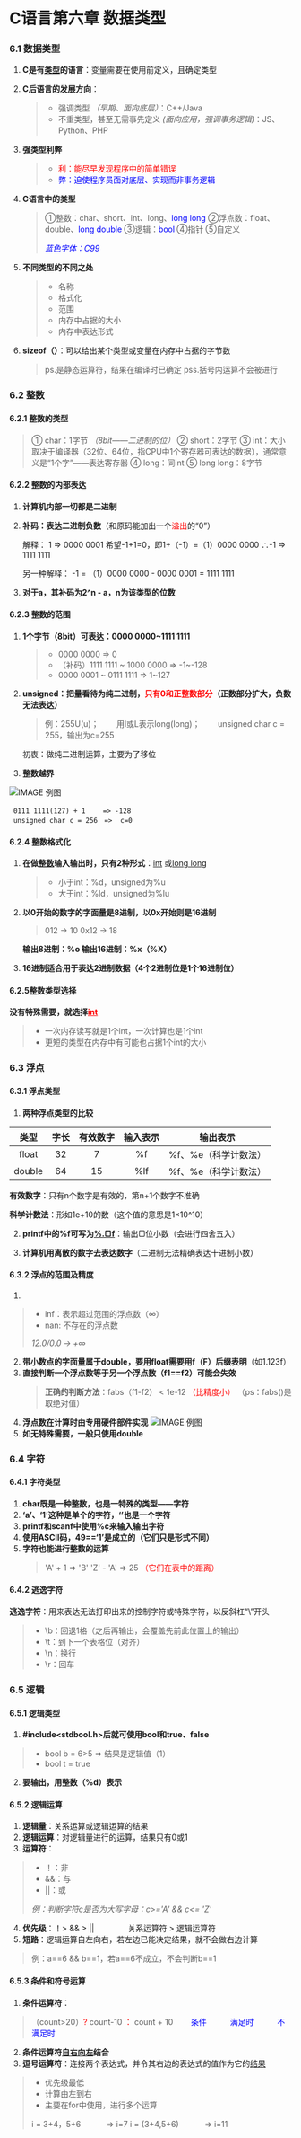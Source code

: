 C语言第六章 数据类型
===========================
### 6.1 数据类型


1. **C是有<U>类型</U>的语言**：变量需要在使用前定义，且确定类型

2. **C后语言的发展方向**：
    > * 强调类型 *（早期、面向底层）*：C++/Java
    > * 不重类型，甚至无需事先定义 *(面向应用，强调事务逻辑)*：JS、Python、PHP
3. **强类型利弊**
    > * <font color=red>利：能尽早发现程序中的简单错误</font>
    > * <font color=blue>弊：迫使程序员面对底层、实现而非事务逻辑</font>
4. **C语言中的类型**
    > ①整数：char、short、int、long、<font color=blue>long long</font>
    > ②浮点数：float、double、<font color=blue>long double</font>
    > ③逻辑：<font color=blue>bool</font>
    > ④指针
    > ⑤自定义
    >
    > *<font color=blue>蓝色字体：C99</font>*
5. **不同类型的不同之处**
    > * 名称
    > * 格式化
    > * 范围
    > * 内存中占据的大小
    > * 内存中表达形式
6. **sizeof（）**：可以给出某个类型或变量在内存中占据的字节数
    > ps.是静态运算符，结果在编译时已确定
    > pss.括号内运算不会被进行


### 6.2 整数
#### 6.2.1 整数的类型
> ① char：1字节 *（8bit——二进制的位）*
> ② short：2字节
> ③ int：大小取决于编译器（32位、64位，指CPU中1个寄存器可表达的数据），通常意义是“1个字”——表达寄存器
> ④ long：同int
> ⑤ long long：8字节
#### 6.2.2 整数的内部表达
1. **计算机内部一切都是二进制**
2. **补码：表达二进制负数**（和原码能加出一个<font color=red>溢出</font>的“0”）

     解释：
     1 => 0000 0001
     希望-1+1=0，即1+（-1）=（1）0000 0000
     ∴-1 => 1111 1111

     另一种解释：
     -1 = （1）0000 0000 - 0000 0001 = 1111 1111
3. **对于a，其补码为2^n - a，n为该类型的位数**

#### 6.2.3 整数的范围
1. **1个字节（8bit）可表达：0000 0000~1111 1111**
    > * 0000 0000 => 0
    > * （补码）1111 1111 ~ 1000 0000 => -1~-128
    > * 0000 0001 ~ 0111 1111 => 1~127
2. **unsigned：把量看待为纯二进制，<font color=red>只有0和正整数部分</font>（正数部分扩大，负数无法表达）**
    > 例：255U(u)；
    > 　　用l或L表示long(long)；
    >　　unsigned char c = 255，输出为c=255

    初衷：做纯二进制运算，主要为了移位
3. **整数越界**

![IMAGE 例图](https://github.com/Baiyun2333/images/blob/main/zhengshuyuejie.jpg?raw=true)

     0111 1111(127) + 1 　　=> -128
     unsigned char c = 256　=>  c=0

#### 6.2.4 整数格式化
1. **在做<U>整数</U>输入输出时，只有2种形式**：<U>int</U> 或<U>long long</U>
    > * 小于int：%d，unsigned为%u
    > * 大于int：%ld，unsigned为%lu
2. **以0开始的数字的字面量是8进制，以0x开始则是16进制**
    > 012 → 10
    > 0x12 → 18

    **输出8进制：%o
    输出16进制：%x（%X）**
3. **16进制适合用于表达2进制数据（4个2进制位是1个16进制位）**

#### 6.2.5整数类型选择
**没有特殊需要，就选择<font color=red><U>int</U></font>**

 > * 一次内存读写就是1个int，一次计算也是1个int
 > * 更短的类型在内存中有可能也占据1个int的大小

### 6.3 浮点
#### 6.3.1 浮点类型
1. **两种浮点类型的比较**

| 类型　| 字长 | 有效数字 | 输入表示 | 输出表示 |
| :----: | :----: | :----: | :----: | :----: |
| float | 32 | 7 | %f | %f、%e（科学计数法） | 
| double | 64 | 15 | %lf | %f、%e（科学计数法） |

**有效数字**：只有n个数字是有效的，第n+1个数字不准确

**科学计数法**：形如1e+10的数（这个值的意思是1×10^10）

2. **printf中的%f可写为<U>%.▢f</U>**：输出▢位小数（会进行四舍五入）

3. **计算机用离散的数字去表达数字**（二进制无法精确表达十进制小数）

#### 6.3.2 浮点的范围及精度
1. 
 > * inf：表示超过范围的浮点数（∞）
 > * nan: 不存在的浮点数
 >
 > *12.0/0.0 → +∞*

2. **带小数点的字面量属于double，要用float需要用f（F）后缀表明**（如1.123f）
3. **直接判断一个浮点数等于另一个浮点数（f1==f2）可能会失效**
    > **正确的判断方法**：fabs（f1-f2） < 1e-12  <font color=red>（比精度小）</font>
    > （ps：fabs()是取绝对值）
4. **浮点数在计算时由专用硬件部件实现**
![IMAGE 例图](https://github.com/Baiyun2333/images/blob/main/fudianyingjian.png?raw=true)
5. **如无特殊需要，一般只使用double**

### 6.4 字符
#### 6.4.1 字符类型
1. **char既是一种整数，也是一特殊的类型——字符**
2. **‘a’、‘1’这种是单个的字符，‘’也是一个字符**
3. **printf和scanf中使用%c来输入输出字符**
4. **使用ASCII码，49==‘1’是成立的（它们只是形式不同）**
5. **字符也能进行整数的运算**
    > 'A' + 1 => 'B'
    > 'Z' - 'A' => 25 <font color=red>（它们在表中的距离）</font>
#### 6.4.2 逃逸字符
**逃逸字符**：用来表达无法打印出来的控制字符或特殊字符，以反斜杠“\”开头

   > * \b：回退1格（之后再输出，会覆盖先前此位置上的输出）
   > * \t：到下一个表格位（对齐）
   > * \n：换行
   > * \r：回车

### 6.5 逻辑
#### 6.5.1 逻辑类型
1. **#include<stdbool.h>后就可使用bool和true、false**

>  * bool b = 6>5  => 结果是逻辑值（1）
>  * bool t = true

2. **要输出，用整数（%d）表示** 

#### 6.5.2 逻辑运算
1. **逻辑量**：关系运算或逻辑运算的结果
2. **逻辑运算**：对逻辑量进行的运算，结果只有0或1
3. **运算符**：
> * ！：非
> * &&：与
> * ||：或
>
>*例：判断字符c是否为大写字母：c>='A' && c<= 'Z'*
4. **优先级**：！> && > ||
　　　　关系运算符 > 逻辑运算符
5. **短路**：逻辑运算自左向右，若左边已能决定结果，就不会做右边计算
> 例：a\=\=6 && b\=\=1，若a\=\=6不成立，不会判断b\=\=1
#### 6.5.3 条件和符号运算
1. **条件运算符**：
>（count>20）<font color=red>?</font> count-10 <font color=red>：</font> count + 10
>　　<font color=blue>条件　　　满足时　　　不满足时</font>
2. **条件运算符<U>自右向左</U>结合**
3. **逗号运算符**：连接两个表达式，并令其右边的表达式的值作为它的<U>结果</U>
> * 优先级最低
> * 计算由左到右
> * 主要在for中使用，进行多个运算
>
>i = 3+4，5+6 　　　=> i=7
>i = (3+4,5+6)　　　 => i=11 